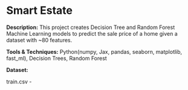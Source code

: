 # Smart Estate

**Description:** This project creates Decision Tree and Random Forest Machine Learning models to predict the sale price of a home given a dataset with ~80 features.

**Tools & Techniques:** Python(numpy, Jax, pandas, seaborn, matplotlib, fast_ml), Decision Trees, Random Forest

**Dataset:** 

train.csv - 
